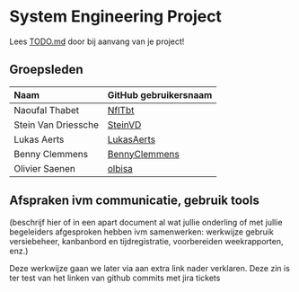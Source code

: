 # System Engineering Project

Lees [TODO.md](TODO.md) door bij aanvang van je project!

## Groepsleden

| Naam     | GitHub gebruikersnaam                   |
| :---     | :---                                    |
| Naoufal Thabet | [NflTbt](https://github.com/NflTbt) |
| Stein Van Driessche | [SteinVD](https://github.com/SteinVD) |
| Lukas Aerts | [LukasAerts](https://github.com/LukasAerts) |
| Benny Clemmens | [BennyClemmens](https://github.com/BennyClemmens) |
| Olivier Saenen | [olbisa](https://github.com/olbisa) |
## Afspraken ivm communicatie, gebruik tools

(beschrijf hier of in een apart document al wat jullie onderling of met jullie begeleiders afgesproken hebben ivm samenwerken: werkwijze gebruik versiebeheer, kanbanbord en tijdregistratie, voorbereiden weekrapporten, enz.)

Deze werkwijze gaan we later via aan extra link nader verklaren. Deze zin is ter test van het linken van github commits met jira tickets
